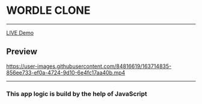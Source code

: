# WORDLE CLONE
---
[ LIVE  Demo](https://tranquil-cheesecake-384320.netlify.app/)


## Preview

https://user-images.githubusercontent.com/84816619/163714835-856ee733-ef0a-4724-9d10-6e4fc17aa40b.mp4

---

### This app logic is build by the help of JavaScript
